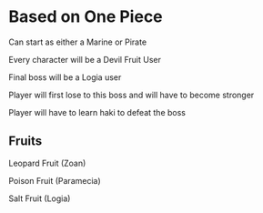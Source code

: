 # Based on One Piece

Can start as either a Marine or Pirate

Every character will be a Devil Fruit User

Final boss will be a Logia user

Player will first lose to this boss and will have to become stronger

Player will have to learn haki to defeat the boss


## Fruits

Leopard Fruit (Zoan)

Poison Fruit (Paramecia)

Salt Fruit (Logia)
